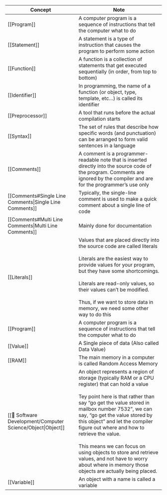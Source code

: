 | Concept                                                     | Note                                                                                                                                                                                                                                                                                                                                                                                                                                                                                           |
| ----------------------------------------------------------- | ---------------------------------------------------------------------------------------------------------------------------------------------------------------------------------------------------------------------------------------------------------------------------------------------------------------------------------------------------------------------------------------------------------------------------------------------------------------------------------------------- |
| [[Program]]                                                 | A computer program is a sequence of instructions that tell the computer what to do                                                                                                                                                                                                                                                                                                                                                                                                             |
| [[Statement]]                                               | A statement is a type of instruction that causes the program to perform some action                                                                                                                                                                                                                                                                                                                                                                                                            |
| [[Function]]                                                | A function is a collection of statements that get executed sequentially (in order, from top to bottom)                                                                                                                                                                                                                                                                                                                                                                                         |
| [[Identifier]]                                              | In programming, the name of a function (or object, type, template, etc…) is called its identifier                                                                                                                                                                                                                                                                                                                                                                                              |
| [[Preprocessor]]                                            | A tool that runs before the actual compilation starts                                                                                                                                                                                                                                                                                                                                                                                                                                          |
| [[Syntax]]                                                  | The set of rules that describe how specific words (and punctuation) can be arranged to form valid sentences in a language                                                                                                                                                                                                                                                                                                                                                                      |
| [[Comments]]                                                | A comment is a programmer-readable note that is inserted directly into the source code of the program. Comments are ignored by the compiler and are for the programmer’s use only                                                                                                                                                                                                                                                                                                              |
| [[Comments#Single Line Comments\|Single Line Comments]]     | Typically, the single-line comment is used to make a quick comment about a single line of code                                                                                                                                                                                                                                                                                                                                                                                                 |
| [[Comments#Multi Line Comments\|Multi Line Comments]]       | Mainly done for documentation                                                                                                                                                                                                                                                                                                                                                                                                                                                                  |
| [[Literals]]                                                | Values that are placed directly into the source code are called literals<br><br>Literals are the easiest way to provide values for your program, but they have some shortcomings. <br><br>Literals are read-only values, so their values can’t be modified. <br><br>Thus, if we want to store data in memory, we need some other way to do this                                                                                                                                                |
| [[Program]]                                                 | A computer program is a sequence of instructions that tell the computer what to do                                                                                                                                                                                                                                                                                                                                                                                                             |
| [[Value]]                                                   | A Single piece of data (Also called Data Value)                                                                                                                                                                                                                                                                                                                                                                                                                                                |
| [[RAM]]                                                     | The main memory in a computer is called Random Access Memory                                                                                                                                                                                                                                                                                                                                                                                                                                   |
| [[🤖 Software Development/Computer Science/Object\|Object]] | An object represents a region of storage (typically RAM or a CPU register) that can hold a value<br><br>Tey point here is that rather than say “go get the value stored in mailbox number 7532”, we can say, “go get the value stored by this object” and let the compiler figure out where and how to retrieve the value. <br><br>This means we can focus on using objects to store and retrieve values, and not have to worry about where in memory those objects are actually being placed. |
| [[Variable]]                                                | An object with a name is called a variable                                                                                                                                                                                                                                                                                                                                                                                                                                                     |
